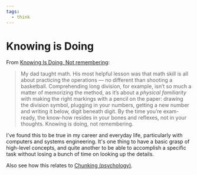 ```yaml
---
tags:
  - think
---
```

# Knowing is Doing

From [Knowing Is Doing, Not remembering](https://www.raptitude.com/2023/04/knowing-is-doing-not-remembering/):

> My dad taught math. His most helpful lesson was that math skill is all about practicing the operations — no different than shooting a basketball. Comprehending long division, for example, isn’t so much a matter of memorizing the method, as it’s about a *physical familiarity* with making the right markings with a pencil on the paper: drawing the division symbol, plugging in your numbers, getting a new number and writing it below, digit beneath digit. By the time you’re exam-ready, the know-how resides in your bones and reflexes, not in your thoughts. Knowing is doing, not remembering.

I've found this to be true in my career and everyday life, particularly with computers and systems engineering. It's one thing to have a basic grasp of high-level concepts, and quite another to be able to accomplish a specific task without losing a bunch of time on looking up the details.

Also see how this relates to [Chunking (psychology)](https://en.wikipedia.org/wiki/Chunking_(psychology)).
